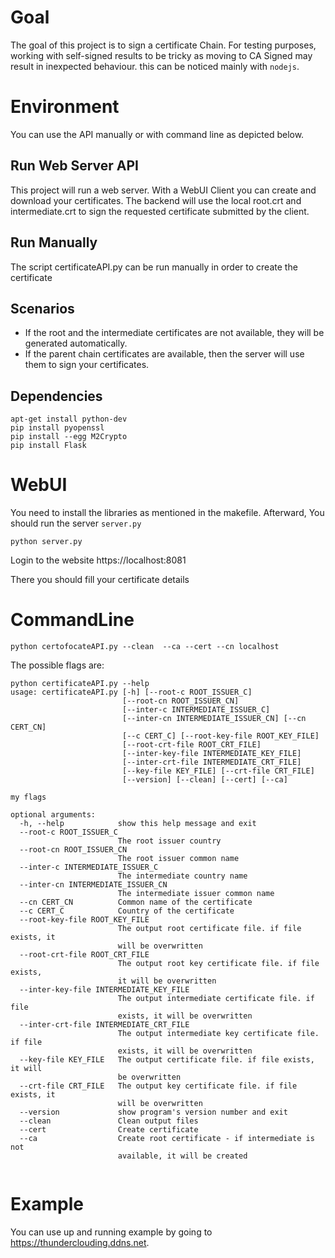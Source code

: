 # Goal
The goal of this project is to sign a certificate Chain.
For testing purposes, working with self-signed results to be tricky as moving to CA Signed may result in inexpected behaviour.
this can be noticed mainly with `nodejs`.

# Environment
You can use the API manually or with command line as depicted below.

## Run Web Server API
This project will run a web server. With a WebUI Client you can create and download your certificates.
The backend will use the local root.crt and intermediate.crt to sign the requested certificate submitted by the client.

## Run  Manually
The script certificateAPI.py can be run manually in order to create the certificate

## Scenarios
* If the root and the intermediate certificates are not available, they will be generated automatically.
* If the parent chain certificates are available, then the server will use them to sign your certificates.

## Dependencies
```
apt-get install python-dev
pip install pyopenssl
pip install --egg M2Crypto
pip install Flask
```

# WebUI
You need to install the libraries as mentioned in the makefile.
Afterward, You should run the server `server.py`
```
python server.py
```

Login to the website https://localhost:8081

There you should fill your certificate details

# CommandLine

```
python certofocateAPI.py --clean  --ca --cert --cn localhost
```

The possible flags are:

```
python certificateAPI.py --help
usage: certificateAPI.py [-h] [--root-c ROOT_ISSUER_C]
                         [--root-cn ROOT_ISSUER_CN]
                         [--inter-c INTERMEDIATE_ISSUER_C]
                         [--inter-cn INTERMEDIATE_ISSUER_CN] [--cn CERT_CN]
                         [--c CERT_C] [--root-key-file ROOT_KEY_FILE]
                         [--root-crt-file ROOT_CRT_FILE]
                         [--inter-key-file INTERMEDIATE_KEY_FILE]
                         [--inter-crt-file INTERMEDIATE_CRT_FILE]
                         [--key-file KEY_FILE] [--crt-file CRT_FILE]
                         [--version] [--clean] [--cert] [--ca]

my flags

optional arguments:
  -h, --help            show this help message and exit
  --root-c ROOT_ISSUER_C
                        The root issuer country
  --root-cn ROOT_ISSUER_CN
                        The root issuer common name
  --inter-c INTERMEDIATE_ISSUER_C
                        The intermediate country name
  --inter-cn INTERMEDIATE_ISSUER_CN
                        The intermediate issuer common name
  --cn CERT_CN          Common name of the certificate
  --c CERT_C            Country of the certificate
  --root-key-file ROOT_KEY_FILE
                        The output root certificate file. if file exists, it
                        will be overwritten
  --root-crt-file ROOT_CRT_FILE
                        The output root key certificate file. if file exists,
                        it will be overwritten
  --inter-key-file INTERMEDIATE_KEY_FILE
                        The output intermediate certificate file. if file
                        exists, it will be overwritten
  --inter-crt-file INTERMEDIATE_CRT_FILE
                        The output intermediate key certificate file. if file
                        exists, it will be overwritten
  --key-file KEY_FILE   The output certificate file. if file exists, it will
                        be overwritten
  --crt-file CRT_FILE   The output key certificate file. if file exists, it
                        will be overwritten
  --version             show program's version number and exit
  --clean               Clean output files
  --cert                Create certificate
  --ca                  Create root certificate - if intermediate is not
                        available, it will be created


```

# Example
You can use up and running example by going to https://thunderclouding.ddns.net.
